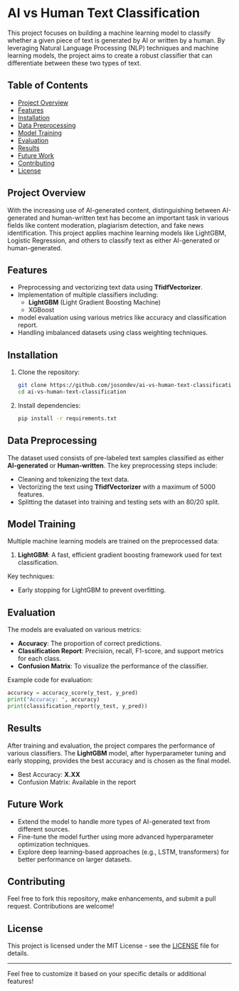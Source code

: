 
# AI vs Human Text Classification

This project focuses on building a machine learning model to classify whether a given piece of text is generated by AI or written by a human. By leveraging Natural Language Processing (NLP) techniques and machine learning models, the project aims to create a robust classifier that can differentiate between these two types of text.

## Table of Contents
- [Project Overview](#project-overview)
- [Features](#features)
- [Installation](#installation)
- [Data Preprocessing](#data-preprocessing)
- [Model Training](#model-training)
- [Evaluation](#evaluation)
- [Results](#results)
- [Future Work](#future-work)
- [Contributing](#contributing)
- [License](#license)

## Project Overview
With the increasing use of AI-generated content, distinguishing between AI-generated and human-written text has become an important task in various fields like content moderation, plagiarism detection, and fake news identification. This project applies machine learning models like LightGBM, Logistic Regression, and others to classify text as either AI-generated or human-generated.

## Features
- Preprocessing and vectorizing text data using **TfidfVectorizer**.
- Implementation of multiple classifiers including:
  - **LightGBM** (Light Gradient Boosting Machine)
  - XGBoost
- model evaluation using various metrics like accuracy and classification report.
- Handling imbalanced datasets using class weighting techniques.

## Installation

1. Clone the repository:
   ```bash
   git clone https://github.com/josondev/ai-vs-human-text-classification.git
   cd ai-vs-human-text-classification
   ```

2. Install dependencies:
   ```bash
   pip install -r requirements.txt
   ```

## Data Preprocessing
The dataset used consists of pre-labeled text samples classified as either **AI-generated** or **Human-written**. The key preprocessing steps include:
- Cleaning and tokenizing the text data.
- Vectorizing the text using **TfidfVectorizer** with a maximum of 5000 features.
- Splitting the dataset into training and testing sets with an 80/20 split.
  
## Model Training
Multiple machine learning models are trained on the preprocessed data:
1. **LightGBM**: A fast, efficient gradient boosting framework used for text classification.

Key techniques:
- Early stopping for LightGBM to prevent overfitting.

## Evaluation
The models are evaluated on various metrics:
- **Accuracy**: The proportion of correct predictions.
- **Classification Report**: Precision, recall, F1-score, and support metrics for each class.
- **Confusion Matrix**: To visualize the performance of the classifier.

Example code for evaluation:
```python
accuracy = accuracy_score(y_test, y_pred)
print("Accuracy: ", accuracy)
print(classification_report(y_test, y_pred))
```

## Results
After training and evaluation, the project compares the performance of various classifiers. The **LightGBM** model, after hyperparameter tuning and early stopping, provides the best accuracy and is chosen as the final model.

- Best Accuracy: **X.XX**
- Confusion Matrix: Available in the report

## Future Work
- Extend the model to handle more types of AI-generated text from different sources.
- Fine-tune the model further using more advanced hyperparameter optimization techniques.
- Explore deep learning-based approaches (e.g., LSTM, transformers) for better performance on larger datasets.

## Contributing
Feel free to fork this repository, make enhancements, and submit a pull request. Contributions are welcome!

## License
This project is licensed under the MIT License - see the [LICENSE](LICENSE) file for details.

---

Feel free to customize it based on your specific details or additional features!
